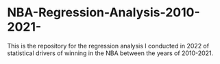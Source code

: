# NBA-Regression-Analysis-2010-2021-
This is the repository for the regression analysis I conducted in 2022 of statistical drivers of winning in the NBA between the years of 2010-2021.
